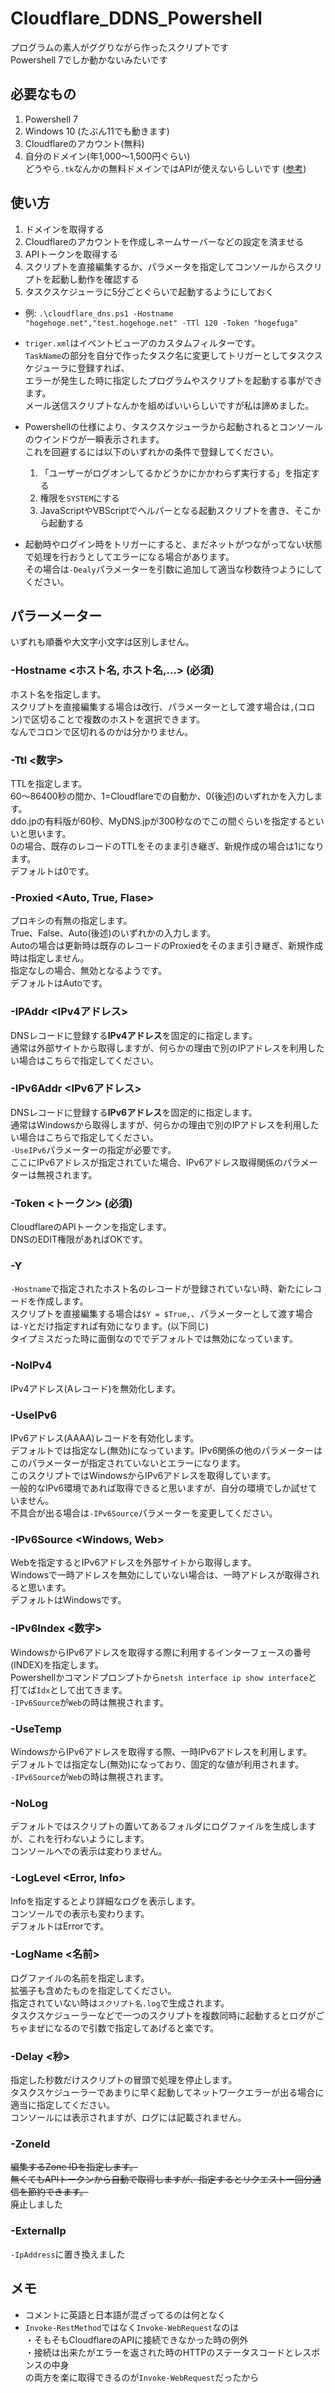 # Cloudflare_DDNS_Powershell
プログラムの素人がググりながら作ったスクリプトです<br>
Powershell 7でしか動かないみたいです

## 必要なもの
1. Powershell 7
2. Windows 10 (たぶん11でも動きます)
3. Cloudflareのアカウント(無料)
4. 自分のドメイン(年1,000～1,500円ぐらい)<br>どうやら`.tk`なんかの無料ドメインではAPIが使えないらしいです ([参考](https://community.cloudflare.com/t/unable-to-update-ddns-using-api-for-some-tlds/167228))

## 使い方
1. ドメインを取得する
2. Cloudflareのアカウントを作成しネームサーバーなどの設定を済ませる
3. APIトークンを取得する
4. スクリプトを直接編集するか、パラメータを指定してコンソールからスクリプトを起動し動作を確認する
6. タスクスケジューラに5分ごとぐらいで起動するようにしておく

* 例: `.\cloudflare_dns.ps1 -Hostname "hogehoge.net","test.hogehoge.net" -TTl 120 -Token "hogefuga"`

* `triger.xml`はイベントビューアのカスタムフィルターです。<br>
`TaskName`の部分を自分で作ったタスク名に変更してトリガーとしてタスクスケジューラに登録すれば、<br>
エラーが発生した時に指定したプログラムやスクリプトを起動する事ができます。<br>
メール送信スクリプトなんかを組めばいいらしいですが私は諦めました。
* Powershellの仕様により、タスクスケジューラから起動されるとコンソールのウインドウが一瞬表示されます。<br>
これを回避するには以下のいずれかの条件で登録してください。
   1. 「ユーザーがログオンしてるかどうかにかかわらず実行する」を指定する
   2. 権限を`SYSTEM`にする
   3. JavaScriptやVBScriptでヘルパーとなる起動スクリプトを書き、そこから起動する
* 起動時やログイン時をトリガーにすると、まだネットがつながってない状態で処理を行おうとしてエラーになる場合があります。<br>
その場合は`-Dealy`パラメーターを引数に追加して適当な秒数待つようにしてください。


## パラーメーター
いずれも順番や大文字小文字は区別しません。

### -Hostname <ホスト名, ホスト名,...> (必須)
ホスト名を指定します。<br>
スクリプトを直接編集する場合は改行、パラメーターとして渡す場合は`,`(コロン)で区切ることで複数のホストを選択できます。<br>
なんでコロンで区切れるのかは分かりません。

### -Ttl <数字>
TTLを指定します。<br>
60～86400秒の間か、1=Cloudflareでの自動か、0(後述)のいずれかを入力します。<br>
ddo.jpの有料版が60秒、MyDNS.jpが300秒なのでこの間ぐらいを指定するといいと思います。<br>
0の場合、既存のレコードのTTLをそのまま引き継ぎ、新規作成の場合は1になります。<br>
デフォルトは0です。

### -Proxied <Auto, True, Flase>
プロキシの有無の指定します。<br>
True、False、Auto(後述)のいずれかの入力します。<br>
Autoの場合は更新時は既存のレコードのProxiedをそのまま引き継ぎ、新規作成時は指定しません。<br>
指定なしの場合、無効となるようです。<br>
デフォルトはAutoです。

### -IPAddr <IPv4アドレス>
DNSレコードに登録する**IPv4アドレス**を固定的に指定します。<br>
通常は外部サイトから取得しますが、何らかの理由で別のIPアドレスを利用したい場合はこちらで指定してください。

### -IPv6Addr <IPv6アドレス>
DNSレコードに登録する**IPv6アドレス**を固定的に指定します。<br>
通常はWindowsから取得しますが、何らかの理由で別のIPアドレスを利用したい場合はこちらで指定してください。<br>
`-UseIPv6`パラメーターの指定が必要です。<br>
ここにIPv6アドレスが指定されていた場合、IPv6アドレス取得関係のパラメーターは無視されます。

### -Token <トークン> (必須)
CloudflareのAPIトークンを指定します。<br>
DNSのEDIT権限があればOKです。

### -Y
`-Hostname`で指定されたホスト名のレコードが登録されていない時、新たにレコードを作成します。<br>
スクリプトを直接編集する場合は`$Y = $True,`、パラメーターとして渡す場合は`-Y`とだけ指定すれば有効になります。(以下同じ)<br>
タイプミスだった時に面倒なのででデフォルトでは無効になっています。

### -NoIPv4
IPv4アドレス(Aレコード)を無効化します。

### -UseIPv6
IPv6アドレス(AAAA)レコードを有効化します。<br>
デフォルトでは指定なし(無効)になっています。IPv6関係の他のパラメーターはこのパラメーターが指定されていないとエラーになります。<br>
このスクリプトではWindowsからIPv6アドレスを取得しています。<br>
一般的なIPv6環境であれば取得できると思いますが、自分の環境でしか試せていません。<br>
不具合が出る場合は`-IPv6Source`パラメーターを変更してください。

### -IPv6Source <Windows, Web>
Webを指定するとIPv6アドレスを外部サイトから取得します。<br>
Windowsで一時アドレスを無効にしていない場合は、一時アドレスが取得されると思います。<br>
デフォルトはWindowsです。

### -IPv6Index <数字>
WindowsからIPv6アドレスを取得する際に利用するインターフェースの番号(INDEX)を指定します。<br>
Powershellかコマンドプロンプトから`netsh interface ip show interface`と打てば`Idx`として出てきます。<br>
`-IPv6Source`が`Web`の時は無視されます。

### -UseTemp
WindowsからIPv6アドレスを取得する際、一時IPv6アドレスを利用します。<br>
デフォルトでは指定なし(無効)になっており、固定的な値が利用されます。<br>
`-IPv6Source`が`Web`の時は無視されます。

### -NoLog
デフォルトではスクリプトの置いてあるフォルダにログファイルを生成しますが、これを行わないようにします。<br>
コンソールへでの表示は変わりません。

### -LogLevel <Error, Info>
Infoを指定するとより詳細なログを表示します。<br>
コンソールでの表示も変わります。<br>
デフォルトはErrorです。

### -LogName <名前>
ログファイルの名前を指定します。<br>
拡張子も含めたものを指定してください。<br>
指定されていない時は`スクリプト名.log`で生成されます。<br>
タスクスケジューラーなどで一つのスクリプトを複数同時に起動するとログがごちゃまぜになるので引数で指定してあげると楽です。

### -Delay <秒>
指定した秒数だけスクリプトの冒頭で処理を停止します。<br>
タスクスケジューラーであまりに早く起動してネットワークエラーが出る場合に適当に指定してください。<br>
コンソールには表示されますが、ログには記載されません。

### -ZoneId
~~編集するZone IDを指定します。  
無くてもAPIトークンから自動で取得しますが、指定するとリクエスト一回分通信を節約できます。~~<br>
廃止しました

### -ExternalIp
`-IpAddress`に置き換えました

## メモ
* コメントに英語と日本語が混ざってるのは何となく
* `Invoke-RestMethod`ではなく`Invoke-WebRequest`なのは<br>
・そもそもCloudflareのAPIに接続できなかった時の例外<br>
・接続は出来たがエラーを返された時のHTTPのステータスコードとレスポンスの中身<br>の両方を楽に取得できるのが`Invoke-WebRequest`だったから
